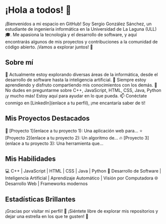 # ¡Hola a todos! 👋
¡Bienvenidos a mi espacio en GitHub! Soy Sergio González Sánchez, un estudiante de ingeniería informática en la Universidad de La Laguna (ULL) 🎓. Me apasiona la tecnología y el desarrollo de software, y aquí encontrarás algunos de mis proyectos y contribuciones a la comunidad de código abierto. ¡Vamos a explorar juntos! 🚀

## Sobre mí
🔭 Actualmente estoy explorando diversas áreas de la informática, desde el desarrollo de software hasta la inteligencia artificial.
🌱 Siempre estoy aprendiendo y disfruto compartiendo mis conocimientos con los demás.
💬 No dudes en preguntarme sobre C++, JavaScript, HTML, CSS, Java, Python ¡y mucho más! Estoy aquí para ayudar en lo que pueda.
📫 Conéctate conmigo en [LinkedIn](enlace a tu perfil), ¡me encantaría saber de ti!
## Mis Proyectos Destacados
🚀 [Proyecto 1](enlace a tu proyecto 1): Una aplicación web para...
⭐️ [Proyecto 2](enlace a tu proyecto 2): Un algoritmo de...
🔥 [Proyecto 3](enlace a tu proyecto 3): Una herramienta que...
## Mis Habilidades
💻 C++ | JavaScript | HTML | CSS | Java | Python
🤖 Desarrollo de Software | Inteligencia Artificial | Aprendizaje Automático | Visión por Computadora
🌐 Desarrollo Web | Frameworks modernos
## Estadísticas Brillantes

¡Gracias por visitar mi perfil! 🌟 ¡Siéntete libre de explorar mis repositorios y dejar una estrella en los que te gusten! 🌟
